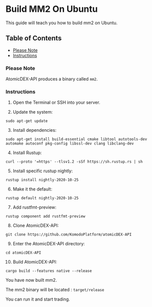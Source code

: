 # Build MM2 On Ubuntu

This guide will teach you how to build mm2 on Ubuntu.

## Table of Contents

- [Please Note](#Please-Note)
- [Instructions](#Instructions)

### Please Note

AtomicDEX-API produces a binary called `mm2`.

### Instructions

1. Open the Terminal or SSH into your server.

2. Update the system:

  `sudo apt-get update`

3. Install dependencies:

  `sudo apt-get install build-essential cmake libtool autotools-dev automake autoconf pkg-config libssl-dev clang libclang-dev`

4. Install Rustup:

  `curl --proto '=https' --tlsv1.2 -sSf https://sh.rustup.rs | sh`

5. Install specific rustup nightly:

  `rustup install nightly-2020-10-25`

6. Make it the default:

  `rustup default nightly-2020-10-25`

7. Add rustfmt-preview:

  `rustup component add rustfmt-preview`

8. Clone AtomicDEX-API:

  `git clone https://github.com/KomodoPlatform/atomicDEX-API`

9. Enter the AtomicDEX-API directory:

  `cd atomicDEX-API`

10. Build AtomicDEX-API:

  `cargo build --features native --release`

You have now built mm2.

The mm2 binary will be located : `target/release`

You can run it and start trading.
